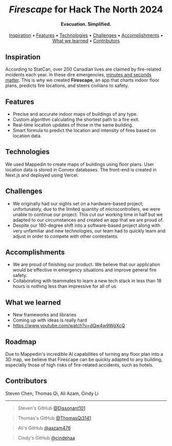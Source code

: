<h1 align="center">
  <br>
  <i>Firescape</i> for Hack The North 2024
</h1>

<h4 align="center">Evacuation. Simplified.</h4>

<p align="center">
  <a href="#inspiration">Inspiration</a> •
  <a href="#features">Features</a> •
  <a href="#technologies">Technologies</a> •
  <a href="#challenges">Challenges</a> •
  <a href="#accomplishments">Accomplishments</a> •
  <a href="#what-we-learned">What we learned</a> •
  <a href="#contributors">Contributors</a> 
</p>

## Inspiration

According to StatCan, over 200 Canadian lives are claimed by fire-related incidents each year. In these dire emergencies, [minutes and seconds matter](https://www.statcan.gc.ca/o1/en/plus/1968-key-numbers-unintentional-fire-related-deaths-and-how-most-are-preventable). This is why we created **Firescape**, an app that charts indoor floor plans, predicts fire locations, and steers civilians to safety.

## Features
- Precise and accurate indoor maps of buildings of any type.
- Custom algorithm calculating the shortest path to a fire exit.
- Real-time location updates of those in the same building.
- Smart formula to predict the location and intensity of fires based on location data.

## Technologies
We used Mappedin to create maps of buildings using floor plans. User location data is stored in Convex databases. The front-end is created in Next.js and deployed using Vercel.

## Challenges
- We originally had our sights set on a hardware-based project; unfortunately, due to the limited quantity of microcontrollers, we were unable to continue our project. This cut our working time in half but we adapted to our circumstances and created an app that we are proud of.
- Despite our 180-degree shift into a software-based project along with very unfamiliar and new technologies, our team had to quickly learn and adjust in order to compete with other contestants.

## Accomplishments
- We are proud of finishing our product. We believe that our application would be effective in emergency situations and improve general fire safety.
- Collaborating with teammates to learn a new tech stack in less than 18 hours is nothing less than impressive for all of us

## What we learned
- New frameworks and libraries 
- Coming up with ideas is really hard
- https://www.youtube.com/watch?v=dQw4w9WgXcQ

## Roadmap

Due to Mappedin's incredible AI capabilities of turning any floor plan into a 3D map, we believe that Firescape can be quickly adapted to any building, especially those of high risks of fire-related accidents, such as hotels.

## Contributors

Steven Chen, Thomas Qi, Ali Azam, Cindy Li


---
> Steven's GitHub [@Dissonant101](https://github.com/Dissonant101)

> Thomas's GitHub [@ThomasQi3141](https://github.com/ThomasQi3141)

> Ali's GitHub [@aazam476](https://github.com/aazam476) 

> Cindy's GitHub [@cindehaa](https://github.com/cindehaa)

